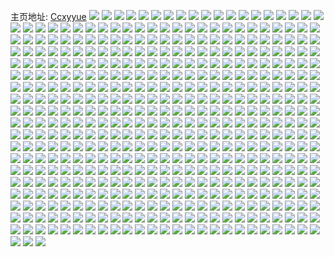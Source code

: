 主页地址: [Ccxyyue](https://weibo.com/u/5631591029) 
![](https://wx4.sinaimg.cn/mw2000/00697A5nly1h9o4ccthizj31hc0u04d7.jpg) 
![](https://wx4.sinaimg.cn/mw2000/00697A5nly1h9o4cgqav3j31o02807wh.jpg) 
![](https://wx4.sinaimg.cn/mw2000/00697A5nly1h9o4cbnutnj31o0280b29.jpg) 
![](https://wx4.sinaimg.cn/mw2000/00697A5nly1h9o4c8o6rgj32c0340kjm.jpg) 
![](https://wx4.sinaimg.cn/mw2000/00697A5nly1h9o4c9swcyj30g40s5gof.jpg) 
![](https://wx4.sinaimg.cn/mw2000/00697A5nly1h9bgjmwq2vj30d90d675g.jpg) 
![](https://wx4.sinaimg.cn/mw2000/00697A5nly1h917vkgll1j30rs0kuakb.jpg) 
![](https://wx4.sinaimg.cn/mw2000/00697A5nly1h917vk69bxj30rs0kuaj7.jpg) 
![](https://wx4.sinaimg.cn/mw2000/00697A5nly1h8wrm31oxsj31o02807wh.jpg) 
![](https://wx4.sinaimg.cn/mw2000/00697A5nly1h8wrnt9m8jj32801o0npd.jpg) 
![](https://wx4.sinaimg.cn/mw2000/00697A5nly1h8k1i4xn60j313u0tudpy.jpg) 
![](https://wx4.sinaimg.cn/mw2000/00697A5nly1h8k1gd56kej313u0tu48t.jpg) 
![](https://wx4.sinaimg.cn/mw2000/00697A5nly1h8k1klhulxj313u0tuqcq.jpg) 
![](https://wx4.sinaimg.cn/mw2000/00697A5nly1h8k1l2hu48j313u0tu44u.jpg) 
![](https://wx4.sinaimg.cn/mw2000/00697A5nly1h8k1fx99qfj33402c0kjn.jpg) 
![](https://wx4.sinaimg.cn/mw2000/00697A5nly1h8k1lo9z5bj31hc0u0tkf.jpg) 
![](https://wx4.sinaimg.cn/mw2000/00697A5nly1h8k1fvpatzj30nm0k0gmw.jpg) 
![](https://wx4.sinaimg.cn/mw2000/00697A5nly1h83bfeclr5j32802yo7wk.jpg) 
![](https://wx4.sinaimg.cn/mw2000/00697A5nly1h83bffci02j32802yoe84.jpg) 
![](https://wx4.sinaimg.cn/mw2000/00697A5nly1h83bfd1t7ij31o02801kx.jpg) 
![](https://wx4.sinaimg.cn/mw2000/00697A5nly1h83bfg26syj31ma25sb29.jpg) 
![](https://wx4.sinaimg.cn/mw2000/00697A5nly1h83bfgemfxj32801o0nfl.jpg) 
![](https://wx4.sinaimg.cn/mw2000/00697A5nly1h72xhuraxpj32c03401l0.jpg) 
![](https://wx4.sinaimg.cn/mw2000/00697A5nly1h6e7qk1rubj32801o01kx.jpg) 
![](https://wx4.sinaimg.cn/mw2000/00697A5nly1h5znfko1n4j32801nyta9.jpg) 
![](https://wx4.sinaimg.cn/mw2000/00697A5nly1h5tps02cm2j32801o07wh.jpg) 
![](https://wx4.sinaimg.cn/mw2000/00697A5nly1h5egbdbkguj31r0340e82.jpg) 
![](https://wx4.sinaimg.cn/mw2000/00697A5nly1h5c464st0ij31o01o07wh.jpg) 
![](https://wx4.sinaimg.cn/mw2000/00697A5ngy1h43df316inj33402c0u0z.jpg) 
![](https://wx4.sinaimg.cn/mw2000/00697A5ngy1h43dfk46amj33402c0u0y.jpg) 
![](https://wx4.sinaimg.cn/mw2000/00697A5ngy1h43dfdpvo9j32o03k01l0.jpg) 
![](https://wx4.sinaimg.cn/mw2000/00697A5ngy1h43dfs0tqxj333z2cmqv6.jpg) 
![](https://wx4.sinaimg.cn/mw2000/00697A5ngy1h43dg9z6jmj328m2j7kjm.jpg) 
![](https://wx4.sinaimg.cn/mw2000/00697A5ngy1h43dfxn423j32br3407wi.jpg) 
![](https://wx4.sinaimg.cn/mw2000/00697A5ngy1h3t3413eobj32qp22wnpd.jpg) 
![](https://wx4.sinaimg.cn/mw2000/00697A5ngy1h3t33qy8l5j32c0340u0y.jpg) 
![](https://wx4.sinaimg.cn/mw2000/00697A5ngy1h3t346k228j32pv22wqv5.jpg) 
![](https://wx4.sinaimg.cn/mw2000/00697A5ngy1h3t33y1coij333y2edu0x.jpg) 
![](https://wx4.sinaimg.cn/mw2000/00697A5ngy1h3t33voqarj32c0340e83.jpg) 
![](https://wx4.sinaimg.cn/mw2000/00697A5ngy1h3t343tztpj32p421uqv5.jpg) 
![](https://wx4.sinaimg.cn/mw2000/00697A5ngy1h3rwoa0i0qj31o01o01kx.jpg) 
![](https://wx4.sinaimg.cn/mw2000/00697A5ngy1h3rwogm7w8j31o01o01kx.jpg) 
![](https://wx4.sinaimg.cn/mw2000/00697A5ngy1h3rwo7ue3vj33402c0e83.jpg) 
![](https://wx4.sinaimg.cn/mw2000/00697A5ngy1h3rwnv74r0j32c02c0hdu.jpg) 
![](https://wx4.sinaimg.cn/mw2000/00697A5ngy1h3rwo04q68j32c02bz4qq.jpg) 
![](https://wx4.sinaimg.cn/mw2000/00697A5ngy1h3rwps7jraj31o01o04qp.jpg) 
![](https://wx4.sinaimg.cn/mw2000/00697A5ngy1h3rwptyuzxj31o01o01kx.jpg) 
![](https://wx4.sinaimg.cn/mw2000/00697A5ngy1h3rwgtikx5j31o01o04js.jpg) 
![](https://wx4.sinaimg.cn/mw2000/00697A5ngy1h3rwgwnn7fj31o01o0h4q.jpg) 
![](https://wx4.sinaimg.cn/mw2000/00697A5ngy1h3rwguwcz9j31o01o0tw2.jpg) 
![](https://wx4.sinaimg.cn/mw2000/00697A5ngy1h3rwhb1x1ej33402c0qv6.jpg) 
![](https://wx4.sinaimg.cn/mw2000/00697A5ngy1h3rwgy79nlj31o01o0dzc.jpg) 
![](https://wx4.sinaimg.cn/mw2000/00697A5ngy1h3rwh2dt5aj33402c0x6r.jpg) 
![](https://wx4.sinaimg.cn/mw2000/00697A5nly1h3qdhigwbjj31o01o01h5.jpg) 
![](https://wx4.sinaimg.cn/mw2000/00697A5nly1h32cfmyf3xj31rc1rc4qp.jpg) 
![](https://wx4.sinaimg.cn/mw2000/00697A5nly1h31am84nkwj30ku12nk1p.jpg) 
![](https://wx4.sinaimg.cn/mw2000/00697A5nly1h31am7i6d3j30ku194x3r.jpg) 
![](https://wx4.sinaimg.cn/mw2000/00697A5nly1h31am8qdyxj30ku0vy469.jpg) 
![](https://wx4.sinaimg.cn/mw2000/00697A5nly1h2yyllpb0yj30nm0pttdp.jpg) 
![](https://wx4.sinaimg.cn/mw2000/00697A5nly1h2yyllbjnuj30ku194wvg.jpg) 
![](https://wx4.sinaimg.cn/mw2000/00697A5nly1h2xmoq4hlbj31o01o0wxb.jpg) 
![](https://wx4.sinaimg.cn/mw2000/00697A5nly1h2vfl56ak7j32c02c0e81.jpg) 
![](https://wx4.sinaimg.cn/mw2000/00697A5nly1h2vfl4jk13j32c02c0e81.jpg) 
![](https://wx4.sinaimg.cn/mw2000/00697A5nly1h2kz5j7t2xj32bk340kjm.jpg) 
![](https://wx4.sinaimg.cn/mw2000/00697A5nly1h2kz5g3t4nj32c0340u0x.jpg) 
![](https://wx4.sinaimg.cn/mw2000/00697A5nly1h2kz5lv9nxj32bk340npe.jpg) 
![](https://wx4.sinaimg.cn/mw2000/00697A5nly1h2kz5mtankj33401dx4qq.jpg) 
![](https://wx4.sinaimg.cn/mw2000/00697A5nly1h2kz5o5f0mj31u51u54qq.jpg) 
![](https://wx4.sinaimg.cn/mw2000/00697A5nly1h2kz5opye4j31o01o04l2.jpg) 
![](https://wx4.sinaimg.cn/mw2000/00697A5nly1h2kz5p6ejlj31o01o0avx.jpg) 
![](https://wx4.sinaimg.cn/mw2000/00697A5nly1h2kz5q45u5j31o01o0nnv.jpg) 
![](https://wx4.sinaimg.cn/mw2000/00697A5nly1h27rx3vko8j30ku194qr3.jpg) 
![](https://wx4.sinaimg.cn/mw2000/00697A5nly1h1btph3czsj335s2dc1kx.jpg) 
![](https://wx4.sinaimg.cn/mw2000/00697A5nly1h1btphnc0mj30sg0lc0x9.jpg) 
![](https://wx4.sinaimg.cn/mw2000/00697A5nly1h0zt2j0fmfj30sl12xn2d.jpg) 
![](https://wx4.sinaimg.cn/mw2000/00697A5nly1h0wvdtyphvj31o01o0kj4.jpg) 
![](https://wx4.sinaimg.cn/mw2000/00697A5nly1h0wrxs5nduj30u00min1e.jpg) 
![](https://wx4.sinaimg.cn/mw2000/00697A5nly1h0wrxsjkx6j30o00w0gq7.jpg) 
![](https://wx4.sinaimg.cn/mw2000/00697A5nly1h0wrxsxbc1j30go0fcdhm.jpg) 
![](https://wx4.sinaimg.cn/mw2000/00697A5nly1h0wrxrnuh6j30go0m7gnc.jpg) 
![](https://wx4.sinaimg.cn/mw2000/00697A5nly1h0wrxtj78sj30go0m8juj.jpg) 
![](https://wx4.sinaimg.cn/mw2000/00697A5nly1h0wrxtrzcoj30go0kv76b.jpg) 
![](https://wx4.sinaimg.cn/mw2000/00697A5nly1h0wrxu700jj30hs0eoacc.jpg) 
![](https://wx4.sinaimg.cn/mw2000/00697A5nly1h0wrxunjpqj30ho0lbjun.jpg) 
![](https://wx4.sinaimg.cn/mw2000/00697A5nly1h0wrxv0zjfj30kt0q10wk.jpg) 
![](https://wx4.sinaimg.cn/mw2000/00697A5nly1gzj6u75fy3j30jg0b0gm5.jpg) 
![](https://wx4.sinaimg.cn/mw2000/00697A5nly1gzb2h627p5j335s2dc1kx.jpg) 
![](https://wx4.sinaimg.cn/mw2000/00697A5nly1gzb2h4yupjj33402c0npe.jpg) 
![](https://wx4.sinaimg.cn/mw2000/00697A5nly1gzb2h7bk26j32c03401ky.jpg) 
![](https://wx4.sinaimg.cn/mw2000/00697A5nly1gymkg0cmoqj32801o07wh.jpg) 
![](https://wx4.sinaimg.cn/mw2000/00697A5nly1gymkfzockwj31o01o0gw9.jpg) 
![](https://wx4.sinaimg.cn/mw2000/00697A5nly1gymkg0zyluj32801o07wh.jpg) 
![](https://wx4.sinaimg.cn/mw2000/00697A5nly1gyibw2kkexj30oz18g130.jpg) 
![](https://wx4.sinaimg.cn/mw2000/00697A5nly1gyibw2cc0hj30rs1p1aj7.jpg) 
![](https://wx4.sinaimg.cn/mw2000/00697A5nly1gyibw2tc01j30oz18gai6.jpg) 
![](https://wx4.sinaimg.cn/mw2000/00697A5nly1gyerksrrp6j32c03404qp.jpg) 
![](https://wx4.sinaimg.cn/mw2000/00697A5nly1gya222vhsrj30kw3twe81.jpg) 
![](https://wx4.sinaimg.cn/mw2000/00697A5nly1gya22w62azj32232tn1kx.jpg) 
![](https://wx4.sinaimg.cn/mw2000/00697A5nly1gy7v4c9whlj30p00o5mxn.jpg) 
![](https://wx4.sinaimg.cn/mw2000/00697A5nly1gy4k266kkdj30zk0k0tf0.jpg) 
![](https://wx4.sinaimg.cn/mw2000/00697A5nly1gy4k25pw26j30zk0k0te6.jpg) 
![](https://wx4.sinaimg.cn/mw2000/00697A5nly1gy4k25yn6yj30zk0k0n17.jpg) 
![](https://wx4.sinaimg.cn/mw2000/00697A5nly1gy4f5lbapcj33402c0x6p.jpg) 
![](https://wx4.sinaimg.cn/mw2000/00697A5nly1gy0wmyb8cjj33402c0npe.jpg) 
![](https://wx4.sinaimg.cn/mw2000/00697A5nly1gy0wo32v4vj30zk0k0tfp.jpg) 
![](https://wx4.sinaimg.cn/mw2000/00697A5nly1gxxecl14nkj30vc0vcajx.jpg) 
![](https://wx4.sinaimg.cn/mw2000/00697A5nly1gxxeclhu31j30vc0vcagi.jpg) 
![](https://wx4.sinaimg.cn/mw2000/00697A5nly1gxxeclpss8j30vc0vcq8h.jpg) 
![](https://wx4.sinaimg.cn/mw2000/00697A5nly1gxxeda3y3gj30zk0k044i.jpg) 
![](https://wx4.sinaimg.cn/mw2000/00697A5nly1gxxed9vbvoj30zk0k0agy.jpg) 
![](https://wx4.sinaimg.cn/mw2000/00697A5nly1gxxedg038rj30zk0k0n2n.jpg) 
![](https://wx4.sinaimg.cn/mw2000/00697A5nly1gxqmh22lx9j30vc0vcdl2.jpg) 
![](https://wx4.sinaimg.cn/mw2000/00697A5nly1gxqmh2f530j30vc0vcwm4.jpg) 
![](https://wx4.sinaimg.cn/mw2000/00697A5nly1gxq1lop19nj30vc0vc129.jpg) 
![](https://wx4.sinaimg.cn/mw2000/00697A5nly1gxab6qlhm9j33402c01kz.jpg) 
![](https://wx4.sinaimg.cn/mw2000/00697A5nly1gxab6spj9fj33402c01kz.jpg) 
![](https://wx4.sinaimg.cn/mw2000/00697A5nly1gxab6ov2qcj30vc0vcgv8.jpg) 
![](https://wx4.sinaimg.cn/mw2000/00697A5nly1gxab6u9g7sj30vc0vcdnh.jpg) 
![](https://wx4.sinaimg.cn/mw2000/00697A5nly1gx8yz7uriuj32ds1scqv6.jpg) 
![](https://wx4.sinaimg.cn/mw2000/00697A5nly1gx8yzayojjj32ds1scu0y.jpg) 
![](https://wx4.sinaimg.cn/mw2000/00697A5nly1gx8yyht2a6j32ds1sce82.jpg) 
![](https://wx4.sinaimg.cn/mw2000/00697A5nly1gx8yyjkhfzj333e1sxe82.jpg) 
![](https://wx4.sinaimg.cn/mw2000/00697A5nly1gwjaxot2bwj30vc0vc44d.jpg) 
![](https://wx4.sinaimg.cn/mw2000/00697A5nly1gwcbjkl88oj30ku0nmjtc.jpg) 
![](https://wx4.sinaimg.cn/mw2000/00697A5nly1gvvae6jetnj30vc0vcwnt.jpg) 
![](https://wx4.sinaimg.cn/mw2000/00697A5nly1gvvae7ctwxj30te0uyqf7.jpg) 
![](https://wx4.sinaimg.cn/mw2000/00697A5nly1gvvae5y00ej32861ci1ky.jpg) 
![](https://wx4.sinaimg.cn/mw2000/00697A5nly1gvvae7yvt5j30vc0vcwkq.jpg) 
![](https://wx4.sinaimg.cn/mw2000/00697A5nly1gvq7kdrwexj60rs0rhn0i02.jpg) 
![](https://wx4.sinaimg.cn/mw2000/00697A5nly1gvm3ce8j6zj60j60j6jty02.jpg) 
![](https://wx4.sinaimg.cn/mw2000/00697A5nly1gvksio4t58j60u00midps02.jpg) 
![](https://wx4.sinaimg.cn/mw2000/00697A5nly1gvfb4njnlcj60ku194jun02.jpg) 
![](https://wx4.sinaimg.cn/mw2000/00697A5nly1gvcyciwkv7j60vc0vcwoe02.jpg) 
![](https://wx4.sinaimg.cn/mw2000/00697A5nly1gvbry8jyjij623b23b1l002.jpg) 
![](https://wx4.sinaimg.cn/mw2000/00697A5nly1gvbry6pux3j31qh2bbqv5.jpg) 
![](https://wx4.sinaimg.cn/mw2000/00697A5nly1gvbry5wgsrj60ku0ik42b02.jpg) 
![](https://wx4.sinaimg.cn/mw2000/00697A5nly1gvbry92am8j60vc0vc4di02.jpg) 
![](https://wx4.sinaimg.cn/mw2000/00697A5nly1gvbryhgn89j60vc0vck6n02.jpg) 
![](https://wx4.sinaimg.cn/mw2000/00697A5nly1gvbry9em8fj60vc0vc17b02.jpg) 
![](https://wx4.sinaimg.cn/mw2000/00697A5nly1gv5uv0o44ij60vc0vc7ay02.jpg) 
![](https://wx4.sinaimg.cn/mw2000/00697A5nly1gv5uuurb4pj60vc0vcwmb02.jpg) 
![](https://wx4.sinaimg.cn/mw2000/00697A5nly1gv5uv1axguj30r80vcgva.jpg) 
![](https://wx4.sinaimg.cn/mw2000/00697A5nly1gv5uutmdyzj30vc15sk2n.jpg) 
![](https://wx4.sinaimg.cn/mw2000/00697A5nly1gv5v4cow5qj30vc0vcn7n.jpg) 
![](https://wx4.sinaimg.cn/mw2000/00697A5nly1gv5uv1skw4j30vc0vc46x.jpg) 
![](https://wx4.sinaimg.cn/mw2000/00697A5nly1gv5uuty6igj60vc0vcqfc02.jpg) 
![](https://wx4.sinaimg.cn/mw2000/00697A5nly1gv5uuywvvmj32c03407wk.jpg) 
![](https://wx4.sinaimg.cn/mw2000/00697A5nly1gv5uuw9bcwj62c03407wj02.jpg) 
![](https://wx4.sinaimg.cn/mw2000/00697A5nly1gv5anefk7uj63402c07wh02.jpg) 
![](https://wx4.sinaimg.cn/mw2000/00697A5nly1gv5ang339oj63402c07wi02.jpg) 
![](https://wx4.sinaimg.cn/mw2000/00697A5nly1gv5anhkaslj60vc0vctgv02.jpg) 
![](https://wx4.sinaimg.cn/mw2000/00697A5nly1gv09b0aov6j62mv2mvnpe02.jpg) 
![](https://wx4.sinaimg.cn/mw2000/00697A5nly1gv09b4kuklj63342bcqv602.jpg) 
![](https://wx4.sinaimg.cn/mw2000/00697A5nly1gv09atsawqj60fa0famyu02.jpg) 
![](https://wx4.sinaimg.cn/mw2000/00697A5nly1gv09b5jtidj60ku0fg77v02.jpg) 
![](https://wx4.sinaimg.cn/mw2000/00697A5nly1gv09n1bj18j62yo280u0y02.jpg) 
![](https://wx4.sinaimg.cn/mw2000/00697A5nly1gv09g0gm4lj62bc334hdu02.jpg) 
![](https://wx4.sinaimg.cn/mw2000/00697A5nly1gv09fvjolnj612l12lwnz02.jpg) 
![](https://wx4.sinaimg.cn/mw2000/00697A5nly1gv09b7vtzxj611h1umtkq02.jpg) 
![](https://wx4.sinaimg.cn/mw2000/00697A5nly1gv09nop8tfj61291f1net02.jpg) 
![](https://wx4.sinaimg.cn/mw2000/00697A5ngy1guvlo8i5xgj63342bc4qq02.jpg) 
![](https://wx4.sinaimg.cn/mw2000/00697A5ngy1guvloj5tcfj62bb1qhqv502.jpg) 
![](https://wx4.sinaimg.cn/mw2000/00697A5ngy1guvlobg8shj626c26c7wh02.jpg) 
![](https://wx4.sinaimg.cn/mw2000/00697A5ngy1guvloclutmj60u00u0amx02.jpg) 
![](https://wx4.sinaimg.cn/mw2000/00697A5ngy1guvloelmp6j61dm1dmnkw02.jpg) 
![](https://wx4.sinaimg.cn/mw2000/00697A5ngy1guvlo4gcyhj626l1mxe8102.jpg) 
![](https://wx4.sinaimg.cn/mw2000/00697A5ngy1guvlok4n2zj60kw0pwwm302.jpg) 
![](https://wx4.sinaimg.cn/mw2000/00697A5ngy1guvlolf7twj60kw14gwp202.jpg) 
![](https://wx4.sinaimg.cn/mw2000/00697A5ngy1guvlom7jeij60ku0bmtbs02.jpg) 
![](https://wx4.sinaimg.cn/mw2000/00697A5nly1gumw05oorgj60vc0vcwkz02.jpg) 
![](https://wx4.sinaimg.cn/mw2000/00697A5nly1gtgfxjovzxj62801o0u0x02.jpg) 
![](https://wx4.sinaimg.cn/mw2000/00697A5nly1gtgfxi2lu7j60vc0vc45k02.jpg) 
![](https://wx4.sinaimg.cn/mw2000/00697A5nly1gtgfxig9v6j60vc0vck1l02.jpg) 
![](https://wx4.sinaimg.cn/mw2000/00697A5nly1gs7ngm64bcj30jg0f4dgw.jpg) 
![](https://wx4.sinaimg.cn/mw2000/00697A5nly1gs5b88ebd9j315s0vc13x.jpg) 
![](https://wx4.sinaimg.cn/mw2000/00697A5nly1gs5b89cswyj315s0vc189.jpg) 
![](https://wx4.sinaimg.cn/mw2000/00697A5nly1gs5b87pypwj315s0vcgyk.jpg) 
![](https://wx4.sinaimg.cn/mw2000/00697A5nly1gqilso8hmoj33402c01ky.jpg) 
![](https://wx4.sinaimg.cn/mw2000/00697A5nly1gqilsqb0vaj33402c0u0x.jpg) 
![](https://wx4.sinaimg.cn/mw2000/00697A5nly1gqilsriuylj33402c0x6p.jpg) 
![](https://wx4.sinaimg.cn/mw2000/00697A5ngy1gq7egubzorj30u0140x0u.jpg) 
![](https://wx4.sinaimg.cn/mw2000/00697A5ngy1gq7egvstpfj30sg16l4n9.jpg) 
![](https://wx4.sinaimg.cn/mw2000/00697A5ngy1gq7eh30n0gj30sg16oavv.jpg) 
![](https://wx4.sinaimg.cn/mw2000/00697A5ngy1gq7egx6w04j30u01404qp.jpg) 
![](https://wx4.sinaimg.cn/mw2000/00697A5ngy1gq7eh5w3n7j30ru1ql4om.jpg) 
![](https://wx4.sinaimg.cn/mw2000/00697A5ngy1gq7eh1h3nuj30mi0u0h3e.jpg) 
![](https://wx4.sinaimg.cn/mw2000/00697A5ngy1gq7eh6rjngj30u00u0qhr.jpg) 
![](https://wx4.sinaimg.cn/mw2000/00697A5ngy1gq7eh4hxlrj30u0140nl1.jpg) 
![](https://wx4.sinaimg.cn/mw2000/00697A5ngy1gq7eh0dcxwj31400u0x6p.jpg) 
![](https://wx4.sinaimg.cn/mw2000/00697A5nly1gppd8f4ovgj30u00u0wsf.jpg) 
![](https://wx4.sinaimg.cn/mw2000/00697A5nly1gppd8emh73j32bj1jpnpe.jpg) 
![](https://wx4.sinaimg.cn/mw2000/00697A5nly1gppd8fja95j31hc1hcnkw.jpg) 
![](https://wx4.sinaimg.cn/mw2000/00697A5nly1gppd8fxrdnj318t18t7vi.jpg) 
![](https://wx4.sinaimg.cn/mw2000/00697A5nly1gppd8grz7zj31g81g84qp.jpg) 
![](https://wx4.sinaimg.cn/mw2000/00697A5nly1gppd8h2f6aj30u00u0gza.jpg) 
![](https://wx4.sinaimg.cn/mw2000/00697A5nly1gppd8j87bij32bb2bbx6r.jpg) 
![](https://wx4.sinaimg.cn/mw2000/00697A5nly1gppd8i27sbj33331qh1kz.jpg) 
![](https://wx4.sinaimg.cn/mw2000/00697A5nly1gppd8d3qodj33402c0k97.jpg) 
![](https://wx4.sinaimg.cn/mw2000/00697A5nly1gp4glwvxecj32ti0if4pr.jpg) 
![](https://wx4.sinaimg.cn/mw2000/00697A5nly1gokrrjc2gmj31400u0e7z.jpg) 
![](https://wx4.sinaimg.cn/mw2000/00697A5nly1gokrrjthdwj30o00w0kek.jpg) 
![](https://wx4.sinaimg.cn/mw2000/00697A5nly1gokrrit8efj30u0140wva.jpg) 
![](https://wx4.sinaimg.cn/mw2000/00697A5nly1gokrrhhq2nj30u01404qp.jpg) 
![](https://wx4.sinaimg.cn/mw2000/00697A5nly1gokrrk4hmdj30mi0u01ca.jpg) 
![](https://wx4.sinaimg.cn/mw2000/00697A5nly1gokrriclqfj31400u01kx.jpg) 
![](https://wx4.sinaimg.cn/mw2000/00697A5nly1gnqp5bd6pwj32s02s0e82.jpg) 
![](https://wx4.sinaimg.cn/mw2000/00697A5nly1gnqp5dj7mwj32bb2bbe83.jpg) 
![](https://wx4.sinaimg.cn/mw2000/00697A5nly1gnqp58xs3aj335s35sx6u.jpg) 
![](https://wx4.sinaimg.cn/mw2000/00697A5nly1gnqp54aoxrj33k02o01l0.jpg) 
![](https://wx4.sinaimg.cn/mw2000/00697A5nly1gnqp568zuzj33k02o01kz.jpg) 
![](https://wx4.sinaimg.cn/mw2000/00697A5nly1gnqp5g9i0fj33k02o0e83.jpg) 
![](https://wx4.sinaimg.cn/mw2000/00697A5nly1gndx4mz5plj320z20zx6q.jpg) 
![](https://wx4.sinaimg.cn/mw2000/00697A5nly1gndx4flde5j30u00u0wvf.jpg) 
![](https://wx4.sinaimg.cn/mw2000/00697A5nly1gndx4iiqwwj32bb2bbnpf.jpg) 
![](https://wx4.sinaimg.cn/mw2000/00697A5nly1gndx4e8w2nj33k02o0e82.jpg) 
![](https://wx4.sinaimg.cn/mw2000/00697A5nly1gndx4kd6tpj30rs3611ky.jpg) 
![](https://wx4.sinaimg.cn/mw2000/00697A5nly1gndx4b51yaj30rs360u0x.jpg) 
![](https://wx4.sinaimg.cn/mw2000/00697A5nly1gndx47rk8gj30ru1fihbj.jpg) 
![](https://wx4.sinaimg.cn/mw2000/00697A5nly1gndx499lvij33k02o0npe.jpg) 
![](https://wx4.sinaimg.cn/mw2000/00697A5nly1gndx4orh9mj32bb2bbhdt.jpg) 
![](https://wx4.sinaimg.cn/mw2000/00697A5nly1gmr6g3fgc4j30jg1nln5k.jpg) 
![](https://wx4.sinaimg.cn/mw2000/00697A5nly1gmoq6ugzpuj30mq08gq6i.jpg) 
![](https://wx4.sinaimg.cn/mw2000/00697A5nly1gmoq6whq8sj30n0062n4e.jpg) 
![](https://wx4.sinaimg.cn/mw2000/00697A5nly1gm7ggonrs4j32802yoe82.jpg) 
![](https://wx4.sinaimg.cn/mw2000/00697A5nly1gm7ggm4h47j31jk111hdu.jpg) 
![](https://wx4.sinaimg.cn/mw2000/00697A5nly1gm7ggfmsbsj33322bbkjl.jpg) 
![](https://wx4.sinaimg.cn/mw2000/00697A5nly1gm7ggiffh2j32bb2bbkjl.jpg) 
![](https://wx4.sinaimg.cn/mw2000/00697A5nly1gm7ggquszpj32802you0y.jpg) 
![](https://wx4.sinaimg.cn/mw2000/00697A5nly1gm7gghfuzqj32801o0x6p.jpg) 
![](https://wx4.sinaimg.cn/mw2000/00697A5nly1gkxcdiwdm4j30jg0jgjsy.jpg) 
![](https://wx4.sinaimg.cn/mw2000/00697A5nly1gkuh0i22olj33402c0dwq.jpg) 
![](https://wx4.sinaimg.cn/mw2000/00697A5nly1gkto3hz9rsj30e50h7tb4.jpg) 
![](https://wx4.sinaimg.cn/mw2000/00697A5nly1gkpl5r68z3j32801o0kjl.jpg) 
![](https://wx4.sinaimg.cn/mw2000/00697A5nly1gk9znwhm1fj32p820xhdt.jpg) 
![](https://wx4.sinaimg.cn/mw2000/00697A5nly1gk9zo0e2j7j330c208kjl.jpg) 
![](https://wx4.sinaimg.cn/mw2000/00697A5nly1gk9znxn378j32p820xe81.jpg) 
![](https://wx4.sinaimg.cn/mw2000/00697A5nly1gk9zo2jksnj31e022h7wh.jpg) 
![](https://wx4.sinaimg.cn/mw2000/00697A5nly1gk9zo1g2u0j31e022h4qp.jpg) 
![](https://wx4.sinaimg.cn/mw2000/00697A5nly1gk9znyiwm9j30rs1qenme.jpg) 
![](https://wx4.sinaimg.cn/mw2000/00697A5nly1giztdtndknj32yo2yonpg.jpg) 
![](https://wx4.sinaimg.cn/mw2000/00697A5nly1giztdoiet7j312212u1kx.jpg) 
![](https://wx4.sinaimg.cn/mw2000/00697A5nly1giztds2zkej32yo2yoe84.jpg) 
![](https://wx4.sinaimg.cn/mw2000/00697A5nly1giztdp5d8dj30rs2b24qp.jpg) 
![](https://wx4.sinaimg.cn/mw2000/00697A5nly1giztdpmt2dj30rs24oe3g.jpg) 
![](https://wx4.sinaimg.cn/mw2000/00697A5nly1giztdub0poj30rs1cje11.jpg) 
![](https://wx4.sinaimg.cn/mw2000/00697A5nly1giyteyjxxaj30rs2b57wh.jpg) 
![](https://wx4.sinaimg.cn/mw2000/00697A5nly1giytf0ovtuj30rs2b54qp.jpg) 
![](https://wx4.sinaimg.cn/mw2000/00697A5nly1giytezvad2j32yo2yo1l0.jpg) 
![](https://wx4.sinaimg.cn/mw2000/00697A5nly1giytf13qe9j30rs25ntx4.jpg) 
![](https://wx4.sinaimg.cn/mw2000/00697A5nly1giytf26mnnj33402c0npd.jpg) 
![](https://wx4.sinaimg.cn/mw2000/00697A5nly1giytf1lje6j30rs27k4qp.jpg) 
![](https://wx4.sinaimg.cn/mw2000/00697A5nly1giytf4ff08j32801o0npd.jpg) 
![](https://wx4.sinaimg.cn/mw2000/00697A5nly1giytf3ysqmj316o16o4qp.jpg) 
![](https://wx4.sinaimg.cn/mw2000/00697A5nly1giytg506wij31001001ew.jpg) 
![](https://wx4.sinaimg.cn/mw2000/00697A5nly1gijlp7lr13j34mo3344qr.jpg) 
![](https://wx4.sinaimg.cn/mw2000/00697A5nly1gijlp5xpcqj34mo334qv6.jpg) 
![](https://wx4.sinaimg.cn/mw2000/00697A5nly1gijlpaqa2bj34mo334x6q.jpg) 
![](https://wx4.sinaimg.cn/mw2000/00697A5nly1gijlp43reuj349u2uk1kz.jpg) 
![](https://wx4.sinaimg.cn/mw2000/00697A5nly1gijlpg5kxkj33a326qkjl.jpg) 
![](https://wx4.sinaimg.cn/mw2000/00697A5nly1gijlphyp4vj34mo334qv7.jpg) 
![](https://wx4.sinaimg.cn/mw2000/00697A5nly1gijlpf45e2j34bn2vrnpe.jpg) 
![](https://wx4.sinaimg.cn/mw2000/00697A5nly1gijlpdnlmzj34mo334e83.jpg) 
![](https://wx4.sinaimg.cn/mw2000/00697A5nly1gijlp35zhij30m80etaax.jpg) 
![](https://wx4.sinaimg.cn/mw2000/00697A5nly1gig0gbe2lqj32bb2bbu0x.jpg) 
![](https://wx4.sinaimg.cn/mw2000/00697A5nly1gig0ga2xtdj32yo2yokjm.jpg) 
![](https://wx4.sinaimg.cn/mw2000/00697A5nly1gig0gka00qj3334334npe.jpg) 
![](https://wx4.sinaimg.cn/mw2000/00697A5nly1gig0ggi2cxj31un1unb29.jpg) 
![](https://wx4.sinaimg.cn/mw2000/00697A5nly1gig0ge0ehbj32bb2bbnpf.jpg) 
![](https://wx4.sinaimg.cn/mw2000/00697A5nly1gig0gf7njdj33343344qp.jpg) 
![](https://wx4.sinaimg.cn/mw2000/00697A5nly1gieywom0b9j30hq0ghab1.jpg) 
![](https://wx4.sinaimg.cn/mw2000/00697A5nly1gieywoc8o9j30jg0h6myq.jpg) 
![](https://wx4.sinaimg.cn/mw2000/00697A5nly1gi9mo7j8hwj3334334u0x.jpg) 
![](https://wx4.sinaimg.cn/mw2000/00697A5nly1gi9mo5wr8gj32bb2bb7wh.jpg) 
![](https://wx4.sinaimg.cn/mw2000/00697A5nly1gi9mo8bhcnj32ry2ryx6p.jpg) 
![](https://wx4.sinaimg.cn/mw2000/00697A5nly1gi9moaci5hj3237237b2a.jpg) 
![](https://wx4.sinaimg.cn/mw2000/00697A5nly1gi9mo96ziwj32bb2bbkjl.jpg) 
![](https://wx4.sinaimg.cn/mw2000/00697A5nly1gi9mo6ui3vj33331qhqv5.jpg) 
![](https://wx4.sinaimg.cn/mw2000/00697A5nly1gi9mo55eoej3334334e82.jpg) 
![](https://wx4.sinaimg.cn/mw2000/00697A5nly1gi9moczh2bj31400sbguc.jpg) 
![](https://wx4.sinaimg.cn/mw2000/00697A5nly1gi9moccqyoj33343344qs.jpg) 
![](https://wx4.sinaimg.cn/mw2000/00697A5nly1gi12tdoyolj3334334npd.jpg) 
![](https://wx4.sinaimg.cn/mw2000/00697A5nly1gi12ta9lfxj3334334qv5.jpg) 
![](https://wx4.sinaimg.cn/mw2000/00697A5nly1gi12tcqr5ij33343344qq.jpg) 
![](https://wx4.sinaimg.cn/mw2000/00697A5nly1gi12tbeou0j3334334npd.jpg) 
![](https://wx4.sinaimg.cn/mw2000/00697A5nly1gi12t8476mj33342bc4qq.jpg) 
![](https://wx4.sinaimg.cn/mw2000/00697A5nly1gi12t92k16j3334334qv5.jpg) 
![](https://wx4.sinaimg.cn/mw2000/00697A5nly1gi12tew9z7j31kw0w0k5m.jpg) 
![](https://wx4.sinaimg.cn/mw2000/00697A5nly1gi12tehrakj323k25chdt.jpg) 
![](https://wx4.sinaimg.cn/mw2000/00697A5nly1gi12t5dyguj31ga1gaat9.jpg) 
![](https://wx4.sinaimg.cn/mw2000/00697A5nly1ghy2gjy66wj30n00td0wu.jpg) 
![](https://wx4.sinaimg.cn/mw2000/00697A5nly1ghx0y90vfoj30n00ugjtb.jpg) 
![](https://wx4.sinaimg.cn/mw2000/00697A5nly1ghkydp5fe0j30n00yiamn.jpg) 
![](https://wx4.sinaimg.cn/mw2000/00697A5nly1ghkydo6kg1j30n01a0qlq.jpg) 
![](https://wx4.sinaimg.cn/mw2000/00697A5nly1ghkydpj72dj30n01a04h1.jpg) 
![](https://wx4.sinaimg.cn/mw2000/00697A5nly1ghkydq8y1jj31hl1hlx6p.jpg) 
![](https://wx4.sinaimg.cn/mw2000/00697A5nly1ghkydouc78j30n01pc484.jpg) 
![](https://wx4.sinaimg.cn/mw2000/00697A5nly1ghkydt1lpbj31e81hcb29.jpg) 
![](https://wx4.sinaimg.cn/mw2000/00697A5nly1ghkydsg6ubj31ig1igu0x.jpg) 
![](https://wx4.sinaimg.cn/mw2000/00697A5nly1ghkydqwx5zj32ao2ao4qq.jpg) 
![](https://wx4.sinaimg.cn/mw2000/00697A5nly1ghkydrw6ftj32ao2ao7wi.jpg) 
![](https://wx4.sinaimg.cn/mw2000/00697A5nly1ghkyf2jo7hj31o01o0hdt.jpg) 
![](https://wx4.sinaimg.cn/mw2000/00697A5nly1ghkydtjm21j31o01o04qp.jpg) 
![](https://wx4.sinaimg.cn/mw2000/00697A5nly1ghkydnrvybj31jv1jwx6p.jpg) 
![](https://wx4.sinaimg.cn/mw2000/00697A5nly1gh5q8gevqwj32yo1o0npd.jpg) 
![](https://wx4.sinaimg.cn/mw2000/00697A5nly1gh5q8d4hp8j31qi3347ra.jpg) 
![](https://wx4.sinaimg.cn/mw2000/00697A5nly1gh3jgy2xooj32yo1o0hdt.jpg) 
![](https://wx4.sinaimg.cn/mw2000/00697A5nly1gh3jgx9bdxj32yo1o0kjl.jpg) 
![](https://wx4.sinaimg.cn/mw2000/00697A5nly1ggw5xne9m7j31sw0u0kab.jpg) 
![](https://wx4.sinaimg.cn/mw2000/00697A5nly1ggw5xmrsuej32yo1o0e82.jpg) 
![](https://wx4.sinaimg.cn/mw2000/00697A5nly1ggw5xoyf98j31hc0u0dux.jpg) 
![](https://wx4.sinaimg.cn/mw2000/00697A5nly1ggw5xpp3wyj330c208qv5.jpg) 
![](https://wx4.sinaimg.cn/mw2000/00697A5nly1ggw5xrtsxyj3334334e82.jpg) 
![](https://wx4.sinaimg.cn/mw2000/00697A5nly1ggw5xqnthqj3334334e82.jpg) 
![](https://wx4.sinaimg.cn/mw2000/00697A5nly1ggw5xofvltj31400u0ncz.jpg) 
![](https://wx4.sinaimg.cn/mw2000/00697A5nly1ggw5xvpc0gj30n00d2k0g.jpg) 
![](https://wx4.sinaimg.cn/mw2000/00697A5nly1ggw5xt0iupj32yo1o01ky.jpg) 
![](https://wx4.sinaimg.cn/mw2000/00697A5nly1ggvdayovyaj32801o0qv5.jpg) 
![](https://wx4.sinaimg.cn/mw2000/00697A5nly1ggkbjoklnjj30ru1ql1kx.jpg) 
![](https://wx4.sinaimg.cn/mw2000/00697A5nly1ggkbjpl8hrj32yo2yoqv6.jpg) 
![](https://wx4.sinaimg.cn/mw2000/00697A5nly1ggkbjqqmf9j32yo280hdu.jpg) 
![](https://wx4.sinaimg.cn/mw2000/00697A5nly1ggkbjnqmbkj30u00u0jym.jpg) 
![](https://wx4.sinaimg.cn/mw2000/00697A5nly1ggkbjncxn9j32qm2qmhdt.jpg) 
![](https://wx4.sinaimg.cn/mw2000/00697A5nly1ggkbjnznv6j30u00u0gtf.jpg) 
![](https://wx4.sinaimg.cn/mw2000/00697A5nly1ggkbjrjvuaj32801o0npd.jpg) 
![](https://wx4.sinaimg.cn/mw2000/00697A5nly1ggkbjsxawtj325s1mcnpd.jpg) 
![](https://wx4.sinaimg.cn/mw2000/00697A5nly1ggkbjs6phlj32801o0npd.jpg) 
![](https://wx4.sinaimg.cn/mw2000/00697A5nly1ggfz6bkg8oj30n00ntdh0.jpg) 
![](https://wx4.sinaimg.cn/mw2000/00697A5nly1ggfz6b7f4bj30n00pit9p.jpg) 
![](https://wx4.sinaimg.cn/mw2000/00697A5nly1ggfz6buedjj30n00pljsz.jpg) 
![](https://wx4.sinaimg.cn/mw2000/00697A5nly1ggfz6cb3ztj30n00pawfe.jpg) 
![](https://wx4.sinaimg.cn/mw2000/00697A5nly1ggfz6coib2j30n00np75g.jpg) 
![](https://wx4.sinaimg.cn/mw2000/00697A5nly1ggfz6cykvtj30n00osmy4.jpg) 
![](https://wx4.sinaimg.cn/mw2000/00697A5nly1ggancxe2iwj30sg0i5767.jpg) 
![](https://wx4.sinaimg.cn/mw2000/00697A5nly1gg713lhj32j3334334kjl.jpg) 
![](https://wx4.sinaimg.cn/mw2000/00697A5nly1gg713k43q1j31tm1tm1hb.jpg) 
![](https://wx4.sinaimg.cn/mw2000/00697A5nly1gg713m8tv7j323e16edvq.jpg) 
![](https://wx4.sinaimg.cn/mw2000/00697A5nly1gg713n22ybj31ss1ssnj8.jpg) 
![](https://wx4.sinaimg.cn/mw2000/00697A5nly1gg6nbnl3yfj30ku1120vt.jpg) 
![](https://wx4.sinaimg.cn/mw2000/00697A5nly1gg2j9cx5i2j32yo1o0e81.jpg) 
![](https://wx4.sinaimg.cn/mw2000/00697A5nly1gg2j99pia4j31kf1p6b1r.jpg) 
![](https://wx4.sinaimg.cn/mw2000/00697A5nly1gg2j9bjlkgj32yo1o04qp.jpg) 
![](https://wx4.sinaimg.cn/mw2000/00697A5nly1gg2j96l0lij3334334b29.jpg) 
![](https://wx4.sinaimg.cn/mw2000/00697A5nly1gg2j97rlusj3334334hdt.jpg) 
![](https://wx4.sinaimg.cn/mw2000/00697A5nly1gg2j98q4ucj3334334b29.jpg) 
![](https://wx4.sinaimg.cn/mw2000/00697A5nly1gg2j94mkx5j32yo1o0b29.jpg) 
![](https://wx4.sinaimg.cn/mw2000/00697A5nly1gg2j95kd3qj31z41407wh.jpg) 
![](https://wx4.sinaimg.cn/mw2000/00697A5nly1gg2j9aida3j32va1e01kx.jpg) 
![](https://wx4.sinaimg.cn/mw2000/00697A5nly1gfzwpnl1krj30e607ya9y.jpg) 
![](https://wx4.sinaimg.cn/mw2000/00697A5nly1gfmbtdi00ej32801o0u0z.jpg) 
![](https://wx4.sinaimg.cn/mw2000/00697A5nly1gfmbtleajtj32801o0qv7.jpg) 
![](https://wx4.sinaimg.cn/mw2000/00697A5nly1gfmbtoo3nnj32801o0qv7.jpg) 
![](https://wx4.sinaimg.cn/mw2000/00697A5nly1gfmbtrerscj32801o0qv7.jpg) 
![](https://wx4.sinaimg.cn/mw2000/00697A5nly1gfmbtsyxphj32yo1o0u0y.jpg) 
![](https://wx4.sinaimg.cn/mw2000/00697A5nly1gfmbtxixtgj33402c0e85.jpg) 
![](https://wx4.sinaimg.cn/mw2000/00697A5nly1geu6slp1btj31ro1rob29.jpg) 
![](https://wx4.sinaimg.cn/mw2000/00697A5nly1gehx6y3fcfj33402c0hdt.jpg) 
![](https://wx4.sinaimg.cn/mw2000/00697A5nly1gehx6zpol9j33402c0h51.jpg) 
![](https://wx4.sinaimg.cn/mw2000/00697A5nly1gehx6vyjaxj33402c01ky.jpg) 
![](https://wx4.sinaimg.cn/mw2000/00697A5nly1gehx71bn06j33402c0x6p.jpg) 
![](https://wx4.sinaimg.cn/mw2000/00697A5nly1geggoj78yij32yo1o0b2a.jpg) 
![](https://wx4.sinaimg.cn/mw2000/00697A5nly1geggo1gligj33402c010f.jpg) 
![](https://wx4.sinaimg.cn/mw2000/00697A5nly1geggpr07xmj33402c0e82.jpg) 
![](https://wx4.sinaimg.cn/mw2000/00697A5nly1geggqqdk59j33402c01l1.jpg) 
![](https://wx4.sinaimg.cn/mw2000/00697A5nly1geggvgr6j4j33402c0qv5.jpg) 
![](https://wx4.sinaimg.cn/mw2000/00697A5nly1geggphlpavj33402c0b2e.jpg) 
![](https://wx4.sinaimg.cn/mw2000/00697A5nly1geggy65pd4j33402c0qv5.jpg) 
![](https://wx4.sinaimg.cn/mw2000/00697A5nly1geggyq0nz1j32yo1o0e82.jpg) 
![](https://wx4.sinaimg.cn/mw2000/00697A5nly1geggzld3llj33402c0e84.jpg) 
![](https://wx4.sinaimg.cn/mw2000/00697A5nly1gcremd9cthj31400u0n5j.jpg) 
![](https://wx4.sinaimg.cn/mw2000/00697A5nly1gcremaxo0lj30xl0p77el.jpg) 
![](https://wx4.sinaimg.cn/mw2000/00697A5nly1gcremcf8jlj31400u0wmo.jpg) 
![](https://wx4.sinaimg.cn/mw2000/00697A5nly1gcremc5vahj313y0qnakj.jpg) 
![](https://wx4.sinaimg.cn/mw2000/00697A5nly1gcremb99pkj30u00u00yk.jpg) 
![](https://wx4.sinaimg.cn/mw2000/00697A5nly1gcremd07udj313z0u07cq.jpg) 
![](https://wx4.sinaimg.cn/mw2000/00697A5nly1gcremcord0j31400u0tga.jpg) 
![](https://wx4.sinaimg.cn/mw2000/00697A5nly1gcrembkqn4j313g0pmajb.jpg) 
![](https://wx4.sinaimg.cn/mw2000/00697A5nly1gcrembuf7lj31400u0n4d.jpg) 
![](https://wx4.sinaimg.cn/mw2000/00697A5nly1gbw7t1n3e1j31o01o0e4t.jpg) 
![](https://wx4.sinaimg.cn/mw2000/00697A5nly1gbw7t0ard0j31o01o07wh.jpg) 
![](https://wx4.sinaimg.cn/mw2000/00697A5nly1gbw7t31cqlj31o01o07wh.jpg) 
![](https://wx4.sinaimg.cn/mw2000/00697A5nly1gbsj08gxq5j31o01o07wh.jpg) 
![](https://wx4.sinaimg.cn/mw2000/00697A5nly1gbj52n4p25j34mo334kjn.jpg) 
![](https://wx4.sinaimg.cn/mw2000/00697A5nly1gbj52opbmhj34mo334b2c.jpg) 
![](https://wx4.sinaimg.cn/mw2000/00697A5nly1gbj52lr0p9j34mo3341l0.jpg) 
![](https://wx4.sinaimg.cn/mw2000/00697A5nly1gbj52ijcybj34mo3344qp.jpg) 
![](https://wx4.sinaimg.cn/mw2000/00697A5nly1gbj52k81ocj33344mob2f.jpg) 
![](https://wx4.sinaimg.cn/mw2000/00697A5nly1gbj537pounj34mo3341l0.jpg) 
![](https://wx4.sinaimg.cn/mw2000/00697A5nly1gbj52gdx16j34mo334u10.jpg) 
![](https://wx4.sinaimg.cn/mw2000/00697A5nly1gbj535x8c3j34mo3347wk.jpg) 
![](https://wx4.sinaimg.cn/mw2000/00697A5nly1gbj52feogfj30u0141n04.jpg) 
![](https://wx4.sinaimg.cn/mw2000/00697A5nly1gbig5fdwkdj30qo27qjz7.jpg) 
![](https://wx4.sinaimg.cn/mw2000/00697A5nly1gbeoi86arfj34mo334b2c.jpg) 
![](https://wx4.sinaimg.cn/mw2000/00697A5nly1gbeoi9pwh3j34mo334e84.jpg) 
![](https://wx4.sinaimg.cn/mw2000/00697A5nly1gazzhnqagzj31400u0ajd.jpg) 
![](https://wx4.sinaimg.cn/mw2000/00697A5nly1gb00ax98z7j31hc0u0gum.jpg) 
![](https://wx4.sinaimg.cn/mw2000/00697A5nly1gazzhobisxj30u00u049j.jpg) 
![](https://wx4.sinaimg.cn/mw2000/00697A5nly1gat0xggs28j31o01o0asp.jpg) 
![](https://wx4.sinaimg.cn/mw2000/00697A5nly1gahc5p8zttj31420u0jyd.jpg) 
![](https://wx4.sinaimg.cn/mw2000/00697A5nly1gahc5o82tuj31400u0th6.jpg) 
![](https://wx4.sinaimg.cn/mw2000/00697A5nly1gahc5n7xesj312p0u0n37.jpg) 
![](https://wx4.sinaimg.cn/mw2000/00697A5nly1gadpjbh6mkj31400u0dqy.jpg) 
![](https://wx4.sinaimg.cn/mw2000/00697A5nly1gacwo60amdj30u00u0doo.jpg) 
![](https://wx4.sinaimg.cn/mw2000/00697A5nly1ga7uxhmmrzj31l50u07nl.jpg) 
![](https://wx4.sinaimg.cn/mw2000/00697A5nly1ga5gwp066ej33402c0x6r.jpg) 
![](https://wx4.sinaimg.cn/mw2000/00697A5nly1ga2b3nfkmlj31dh0u0qk7.jpg) 
![](https://wx4.sinaimg.cn/mw2000/00697A5nly1ga068ixuujj313z0u0wsg.jpg) 
![](https://wx4.sinaimg.cn/mw2000/00697A5nly1g9xs8duglaj31400u0dp7.jpg) 
![](https://wx4.sinaimg.cn/mw2000/00697A5nly1g9x0trjt8kj30u0140ah1.jpg) 
![](https://wx4.sinaimg.cn/mw2000/00697A5nly1g9x0tqljcrj30u0140494.jpg) 
![](https://wx4.sinaimg.cn/mw2000/00697A5nly1g9x0tsr3jvj31400u0aol.jpg) 
![](https://wx4.sinaimg.cn/mw2000/00697A5nly1g9jachm77bj31400u0dny.jpg) 
![](https://wx4.sinaimg.cn/mw2000/00697A5nly1g9jacgu9krj31400u07d0.jpg) 
![](https://wx4.sinaimg.cn/mw2000/00697A5nly1g9jacihqbzj31400u0wop.jpg) 
![](https://wx4.sinaimg.cn/mw2000/00697A5nly1g9jad2vuwuj30jg0jgdik.jpg) 
![](https://wx4.sinaimg.cn/mw2000/00697A5nly1g9jacjij1vj30u0140k4h.jpg) 
![](https://wx4.sinaimg.cn/mw2000/00697A5nly1g9jad2ffgwj30jg0jgwhq.jpg) 
![](https://wx4.sinaimg.cn/mw2000/00697A5nly1g9feswg36kj30u01p9k4o.jpg) 
![](https://wx4.sinaimg.cn/mw2000/00697A5nly1g9festzj1aj30u00u0jv9.jpg) 
![](https://wx4.sinaimg.cn/mw2000/00697A5nly1g9fesujqhzj31900u042x.jpg) 
![](https://wx4.sinaimg.cn/mw2000/00697A5nly1g953j5qm4tj31900u0gs6.jpg) 
![](https://wx4.sinaimg.cn/mw2000/00697A5nly1g953j6030nj31900u0q8w.jpg) 
![](https://wx4.sinaimg.cn/mw2000/00697A5nly1g92pw8qwjoj321i0u0dqs.jpg) 
![](https://wx4.sinaimg.cn/mw2000/00697A5nly1g92pw9ail7j31400u0n2j.jpg) 
![](https://wx4.sinaimg.cn/mw2000/00697A5nly1g8t1mcndg0j32801o0e82.jpg) 
![](https://wx4.sinaimg.cn/mw2000/00697A5nly1g85kjw9f3qj30u0140tam.jpg) 
![](https://wx4.sinaimg.cn/mw2000/00697A5nly1g85kjvu3fij313x0u0jwo.jpg) 
![](https://wx4.sinaimg.cn/mw2000/00697A5nly1g85kjx9bocj30u0140n1c.jpg) 
![](https://wx4.sinaimg.cn/mw2000/00697A5nly1g85kjy0oqsj313x0u0q64.jpg) 
![](https://wx4.sinaimg.cn/mw2000/00697A5nly1g85kkx4qauj30u01hctb5.jpg) 
![](https://wx4.sinaimg.cn/mw2000/00697A5nly1g85kjykbw0j313x0u078g.jpg) 
![](https://wx4.sinaimg.cn/mw2000/00697A5nly1g71tqk2raej30u0190gvt.jpg) 
![](https://wx4.sinaimg.cn/mw2000/00697A5nly1g71tqo05ztj30u0190tgp.jpg) 
![](https://wx4.sinaimg.cn/mw2000/00697A5nly1g71tqnhr71j31900u0dmw.jpg) 
![](https://wx4.sinaimg.cn/mw2000/00697A5nly1g71tqhv94cj31900u0n41.jpg) 
![](https://wx4.sinaimg.cn/mw2000/00697A5nly1g71tqlbuj1j31900u0jxm.jpg) 
![](https://wx4.sinaimg.cn/mw2000/00697A5nly1g71tqltdyyj30u0190118.jpg) 
![](https://wx4.sinaimg.cn/mw2000/00697A5nly1g71tqmgcfvj31900u0thp.jpg) 
![](https://wx4.sinaimg.cn/mw2000/00697A5nly1g71tqijo50j30u0190qdo.jpg) 
![](https://wx4.sinaimg.cn/mw2000/00697A5nly1g71tqmyacaj31hf0u0aeu.jpg) 
![](https://wx4.sinaimg.cn/mw2000/00697A5ngy1g53htsl426j31400u0763.jpg) 
![](https://wx4.sinaimg.cn/mw2000/00697A5ngy1g53htthzrdj31400u078t.jpg) 
![](https://wx4.sinaimg.cn/mw2000/00697A5ngy1g53htsznajj30u0140n08.jpg) 
![](https://wx4.sinaimg.cn/mw2000/00697A5nly1g36lvdq7vhj30u00u0ac8.jpg) 
![](https://wx4.sinaimg.cn/mw2000/00697A5nly1g36lz1wdj5j30zk0k0jvc.jpg) 
![](https://wx4.sinaimg.cn/mw2000/00697A5nly1g36lveexd5j31400u0juk.jpg) 
![](https://wx4.sinaimg.cn/mw2000/00697A5nly1g1vhoo6zbnj31400u041u.jpg) 
![](https://wx4.sinaimg.cn/mw2000/00697A5nly1g1vhoqp8pzj30u00u0ju1.jpg) 
![](https://wx4.sinaimg.cn/mw2000/00697A5nly1g1vhop55wpj30u00u0diz.jpg) 
![](https://wx4.sinaimg.cn/mw2000/00697A5nly1g1rtd7o0d4j31hc1hc4qp.jpg) 
![](https://wx4.sinaimg.cn/mw2000/00697A5nly1g1ngrce81sj30u0140djo.jpg) 
![](https://wx4.sinaimg.cn/mw2000/00697A5nly1g1ngrdlko7j31400u041y.jpg) 
![](https://wx4.sinaimg.cn/mw2000/00697A5nly1g1ngreqfsgj31400u0n06.jpg) 
![](https://wx4.sinaimg.cn/mw2000/00697A5nly1g1ivjcspw9g30c80c7myl.jpg) 
![](https://wx4.sinaimg.cn/mw2000/00697A5nly1g17ccumo14j30j40cut9e.jpg) 
![](https://wx4.sinaimg.cn/mw2000/00697A5nly1g17ce8g7o5j30u0140427.jpg) 
![](https://wx4.sinaimg.cn/mw2000/00697A5nly1g17ccvufthj31400u00ws.jpg) 
![](https://wx4.sinaimg.cn/mw2000/00697A5nly1g17ce71qhbj30m80m8dgb.jpg) 
![](https://wx4.sinaimg.cn/mw2000/00697A5nly1g17ce6ozesj30m80m8js0.jpg) 
![](https://wx4.sinaimg.cn/mw2000/00697A5nly1g17ccxq2i6j30u00u0jt7.jpg) 
![](https://wx4.sinaimg.cn/mw2000/00697A5nly1g0eg11ld3ij30m80eu0vc.jpg) 
![](https://wx4.sinaimg.cn/mw2000/00697A5nly1g0eg132lcmj30u0190dfu.jpg) 
![](https://wx4.sinaimg.cn/mw2000/00697A5nly1g0eg1172uvj30m80euac9.jpg) 
![](https://wx4.sinaimg.cn/mw2000/00697A5nly1g0eg12joorj31400qoahv.jpg) 
![](https://wx4.sinaimg.cn/mw2000/00697A5nly1g0eg648ns2j30dc0iya9u.jpg) 
![](https://wx4.sinaimg.cn/mw2000/00697A5nly1g0eg11zijmj30m80eu76y.jpg) 
![](https://wx4.sinaimg.cn/mw2000/00697A5nly1fz9w8ek1irj30qo0zkteb.jpg) 
![](https://wx4.sinaimg.cn/mw2000/00697A5nly1fz9w8fid7hj30qo0zkwnb.jpg) 
![](https://wx4.sinaimg.cn/mw2000/00697A5nly1fz9w8gq5t7j30zk0qodpt.jpg) 
![](https://wx4.sinaimg.cn/mw2000/00697A5nly1fz9w8hmvd9j30zk0qoqa3.jpg) 
![](https://wx4.sinaimg.cn/mw2000/00697A5nly1fz9w8j5aizj30qo0qogqc.jpg) 
![](https://wx4.sinaimg.cn/mw2000/00697A5nly1fz9w8ib27gj30zk0qogqp.jpg) 
![](https://wx4.sinaimg.cn/mw2000/00697A5nly1fxpt04ve6fj30qo1dkqd0.jpg) 
